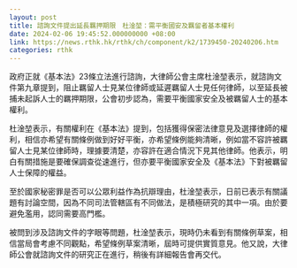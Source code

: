 ```yaml
---
layout: post
title: 諮詢文件提出延長羈押期限　杜淦堃：需平衡國安及羈留者基本權利
date: 2024-02-06 19:45:52.000000000 +08:00
link: https://news.rthk.hk/rthk/ch/component/k2/1739450-20240206.htm
categories: rthk
---
```


政府正就《基本法》23條立法進行諮詢，大律師公會主席杜淦堃表示，就諮詢文件第九章提到，阻止羈留人士見某位律師或延遲羈留人士見任何律師，以至延長被捕未起訴人士的羈押期限，公會初步認為，需要平衡國家安全及被羈留人士的基本權利。

杜淦堃表示，有關權利在《基本法》提到，包括獲得保密法律意見及選擇律師的權利，相信亦希望有關條例做到好好平衡，亦希望條例能夠清晰，例如當不容許被羈留人士見某位律師時，理據要清楚，亦容許在適合情況下見其他律師。他表示，明白有關措施是要確保調查從速進行，但亦要平衡國家安全及《基本法》下對被羈留人士保障的權益。

至於國家秘密罪是否可以公眾利益作為抗辯理由，杜淦堃表示，日前已表示有關議題有討論空間，因為不同司法管轄區有不同做法，是積極研究的其中一項。由於要避免濫用，認同需要高門檻。

被問到涉及諮詢文件的字眼等問題，杜淦堃表示，現時仍未看到有關條例草案，相信當局會考慮不同觀點，希望條例草案清晰，屆時可提供實質意見。他又說，大律師公會就諮詢文件的研究正在進行，稍後有詳細報告會再交代。
